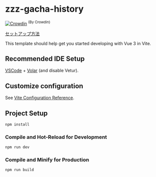 # zzz-gacha-history
[![Crowdin](https://badges.crowdin.net/zzz-gacha-history/localized.svg)](https://crowdin.com/project/zzz-gacha-history) <sup>(By Crowdin)</sup>

[セットアップ方法](../../wiki/%E5%88%9D%E3%82%81%E3%81%A6%E3%81%A7%E3%82%82%E7%B0%A1%E5%8D%98%E3%82%BB%E3%83%83%E3%83%88%E3%82%A2%E3%83%83%E3%83%97%EF%BC%81)

This template should help get you started developing with Vue 3 in Vite.

## Recommended IDE Setup

[VSCode](https://code.visualstudio.com/) + [Volar](https://marketplace.visualstudio.com/items?itemName=Vue.volar) (and disable Vetur).

## Customize configuration

See [Vite Configuration Reference](https://vite.dev/config/).

## Project Setup

```sh
npm install
```

### Compile and Hot-Reload for Development

```sh
npm run dev
```

### Compile and Minify for Production

```sh
npm run build
```

